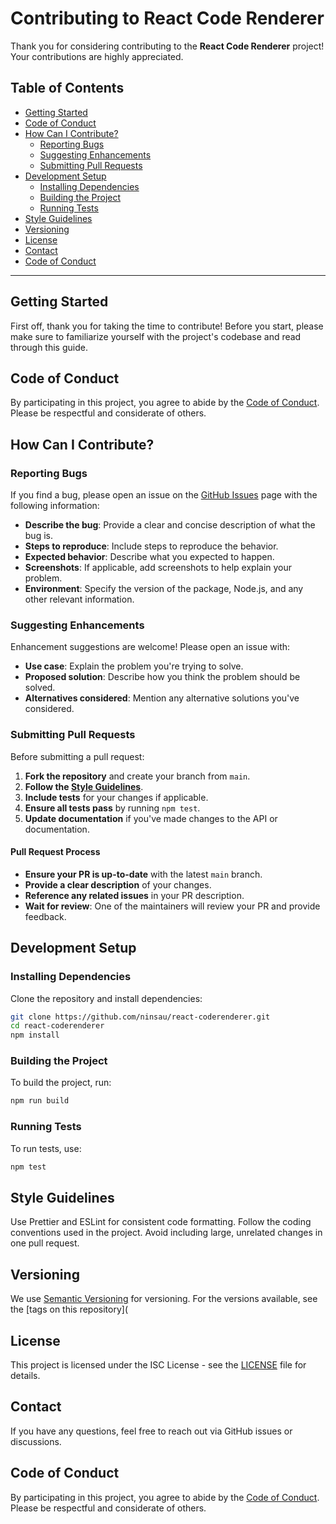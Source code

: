 # Contributing to React Code Renderer

Thank you for considering contributing to the **React Code Renderer** project! Your contributions are highly appreciated.

## Table of Contents

- [Getting Started](#getting-started)
- [Code of Conduct](#code-of-conduct)
- [How Can I Contribute?](#how-can-i-contribute)
  - [Reporting Bugs](#reporting-bugs)
  - [Suggesting Enhancements](#suggesting-enhancements)
  - [Submitting Pull Requests](#submitting-pull-requests)
- [Development Setup](#development-setup)
  - [Installing Dependencies](#installing-dependencies)
  - [Building the Project](#building-the-project)
  - [Running Tests](#running-tests)
- [Style Guidelines](#style-guidelines)
- [Versioning](#versioning)
- [License](#license)
- [Contact](#contact)
- [Code of Conduct](#code-of-conduct)

---

## Getting Started

First off, thank you for taking the time to contribute! Before you start, please make sure to familiarize yourself with the project's codebase and read through this guide.

## Code of Conduct

By participating in this project, you agree to abide by the [Code of Conduct](CODE_OF_CONDUCT.md). Please be respectful and considerate of others.

## How Can I Contribute?

### Reporting Bugs

If you find a bug, please open an issue on the [GitHub Issues](https://github.com/ninsau/react-coderenderer/issues) page with the following information:

- **Describe the bug**: Provide a clear and concise description of what the bug is.
- **Steps to reproduce**: Include steps to reproduce the behavior.
- **Expected behavior**: Describe what you expected to happen.
- **Screenshots**: If applicable, add screenshots to help explain your problem.
- **Environment**: Specify the version of the package, Node.js, and any other relevant information.

### Suggesting Enhancements

Enhancement suggestions are welcome! Please open an issue with:

- **Use case**: Explain the problem you're trying to solve.
- **Proposed solution**: Describe how you think the problem should be solved.
- **Alternatives considered**: Mention any alternative solutions you've considered.

### Submitting Pull Requests

Before submitting a pull request:

1. **Fork the repository** and create your branch from `main`.
2. **Follow the [Style Guidelines](#style-guidelines)**.
3. **Include tests** for your changes if applicable.
4. **Ensure all tests pass** by running `npm test`.
5. **Update documentation** if you've made changes to the API or documentation.

#### Pull Request Process

- **Ensure your PR is up-to-date** with the latest `main` branch.
- **Provide a clear description** of your changes.
- **Reference any related issues** in your PR description.
- **Wait for review**: One of the maintainers will review your PR and provide feedback.

## Development Setup

### Installing Dependencies

Clone the repository and install dependencies:

```bash
git clone https://github.com/ninsau/react-coderenderer.git
cd react-coderenderer
npm install
```

### Building the Project

To build the project, run:

```bash
npm run build
```

### Running Tests

To run tests, use:

```bash
npm test
```

## Style Guidelines

Use Prettier and ESLint for consistent code formatting.
Follow the coding conventions used in the project.
Avoid including large, unrelated changes in one pull request.

## Versioning

We use [Semantic Versioning](https://semver.org/) for versioning. For the versions available, see the [tags on this repository](

## License

This project is licensed under the ISC License - see the [LICENSE](LICENSE) file for details.

## Contact

If you have any questions, feel free to reach out via GitHub issues or discussions.

## Code of Conduct

By participating in this project, you agree to abide by the [Code of Conduct](CODE_OF_CONDUCT.md). Please be respectful and considerate of others.
